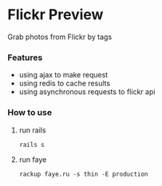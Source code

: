 # Flickr Preview
Grab photos from Flickr by tags

### Features
 * using ajax to make request
 * using redis to cache results
 * using asynchronous requests to flickr api

### How to use
1. run rails

    ``rails s``


2. run faye

    ``rackup faye.ru -s thin -E production``



